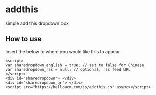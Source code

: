 # addthis
simple add this dropdown box

## How to use

Insert the below to where you would like this to appear

    <script>
    var sharedropdown_english = true; // set to false for Chinese
    var sharedropdown_rss = null; // optional, rss feed URL
    </script>
    <div id="sharedropdown"> </div>
    <div id="sharedropdown_qr"> </div>
    <script src="https://helloacm.com/js/addthis.js" async></script> 
